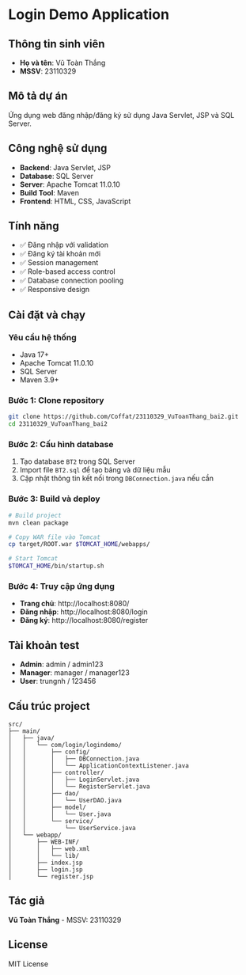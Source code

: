# Login Demo Application

## Thông tin sinh viên
- **Họ và tên**: Vũ Toàn Thắng
- **MSSV**: 23110329

## Mô tả dự án
Ứng dụng web đăng nhập/đăng ký sử dụng Java Servlet, JSP và SQL Server.

## Công nghệ sử dụng
- **Backend**: Java Servlet, JSP
- **Database**: SQL Server
- **Server**: Apache Tomcat 11.0.10
- **Build Tool**: Maven
- **Frontend**: HTML, CSS, JavaScript

## Tính năng
- ✅ Đăng nhập với validation
- ✅ Đăng ký tài khoản mới
- ✅ Session management
- ✅ Role-based access control
- ✅ Database connection pooling
- ✅ Responsive design

## Cài đặt và chạy

### Yêu cầu hệ thống
- Java 17+
- Apache Tomcat 11.0.10
- SQL Server
- Maven 3.9+

### Bước 1: Clone repository
```bash
git clone https://github.com/Coffat/23110329_VuToanThang_bai2.git
cd 23110329_VuToanThang_bai2
```

### Bước 2: Cấu hình database
1. Tạo database `BT2` trong SQL Server
2. Import file `BT2.sql` để tạo bảng và dữ liệu mẫu
3. Cập nhật thông tin kết nối trong `DBConnection.java` nếu cần

### Bước 3: Build và deploy
```bash
# Build project
mvn clean package

# Copy WAR file vào Tomcat
cp target/ROOT.war $TOMCAT_HOME/webapps/

# Start Tomcat
$TOMCAT_HOME/bin/startup.sh
```

### Bước 4: Truy cập ứng dụng
- **Trang chủ**: http://localhost:8080/
- **Đăng nhập**: http://localhost:8080/login
- **Đăng ký**: http://localhost:8080/register

## Tài khoản test
- **Admin**: admin / admin123
- **Manager**: manager / manager123
- **User**: trungnh / 123456

## Cấu trúc project
```
src/
├── main/
│   ├── java/
│   │   └── com/login/logindemo/
│   │       ├── config/
│   │       │   ├── DBConnection.java
│   │       │   └── ApplicationContextListener.java
│   │       ├── controller/
│   │       │   ├── LoginServlet.java
│   │       │   └── RegisterServlet.java
│   │       ├── dao/
│   │       │   └── UserDAO.java
│   │       ├── model/
│   │       │   └── User.java
│   │       └── service/
│   │           └── UserService.java
│   └── webapp/
│       ├── WEB-INF/
│       │   ├── web.xml
│       │   └── lib/
│       ├── index.jsp
│       ├── login.jsp
│       └── register.jsp
```

## Tác giả
**Vũ Toàn Thắng** - MSSV: 23110329

## License
MIT License
